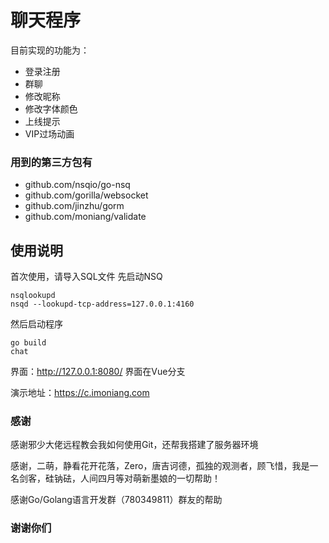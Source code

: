 # 聊天程序
目前实现的功能为：

- 登录注册
- 群聊
- 修改昵称
- 修改字体颜色
- 上线提示
- VIP过场动画

### 用到的第三方包有
- github.com/nsqio/go-nsq
- github.com/gorilla/websocket
- github.com/jinzhu/gorm
- github.com/moniang/validate

## 使用说明
首次使用，请导入SQL文件
先启动NSQ
```
nsqlookupd
nsqd --lookupd-tcp-address=127.0.0.1:4160
```
然后启动程序
``` 
go build
chat
```
界面：http://127.0.0.1:8080/
界面在Vue分支

演示地址：https://c.imoniang.com

### 感谢
感谢邪少大佬远程教会我如何使用Git，还帮我搭建了服务器环境

感谢，二萌，静看花开花落，Zero，唐吉诃德，孤独的观测者，顾飞惜，我是一名剑客，硅钠砝，人间四月等对萌新墨娘的一切帮助！

感谢Go/Golang语言开发群（780349811）群友的帮助

### 谢谢你们
